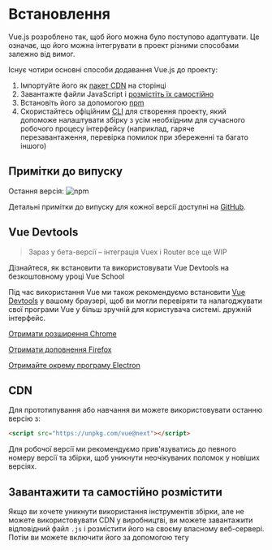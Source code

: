 # Встановлення

Vue.js розроблено так, щоб його можна було поступово адаптувати. Це означає, що його можна інтегрувати в проект різними способами залежно від вимог.

Існує чотири основні способи додавання Vue.js до проекту:

1. Імпортуйте його як [пакет CDN](#cdn) на сторінці
2. Завантажте файли JavaScript і [розмістіть їх самостійно](#download-and-self-host)
3. Встановіть його за допомогою [npm](#npm)
4. Скористайтесь офіційним [CLI](#cli) для створення проекту, який допоможе налаштувати збірку з усім необхідним для сучасного робочого процесу інтерфейсу (наприклад, гаряче перезавантаження, перевірка помилок при збереженні та багато іншого)

## Примітки до випуску

Остання версія: ![npm](https://img.shields.io/npm/v/vue/next.svg)

Детальні примітки до випуску для кожної версії доступні на [GitHub](https://github.com/vuejs/vue-next/blob/master/CHANGELOG.md).

## Vue Devtools

> Зараз у бета-версії – інтеграція Vuex і Router все ще WIP

<VideoLesson href="https://vueschool.io/lessons/using-vue-dev-tools-with-vuejs-3?friend=vuejs" title="Дізнайтеся, як установити Vue Devtools у Vue School">Дізнайтеся, як встановити та використовувати Vue Devtools на безкоштовному уроці Vue School</VideoLesson>

Під час використання Vue ми також рекомендуємо встановити [Vue Devtools](https://github.com/vuejs/vue-devtools#vue-devtools) у вашому браузері, щоб ви могли перевіряти та налагоджувати свої програми Vue у більш зручній для користувача системі. дружній інтерфейс.

[Отримати розширення Chrome](https://chrome.google.com/webstore/detail/vuejs-devtools/ljjemllljcmogpfapbkkighbhhppjdbg)

[Отримати доповнення Firefox](https://addons.mozilla.org/en-US/firefox/addon/vue-js-devtools/)

[Отримайте окрему програму Electron](https://github.com/vuejs/vue-devtools/blob/dev/packages/shell-electron/README.md)

## CDN

Для прототипування або навчання ви можете використовувати останню версію з:

```html
<script src="https://unpkg.com/vue@next"></script>
```

Для робочої версії ми рекомендуємо прив'язуватись до певного номеру версії та збірки, щоб уникнути неочікуваних поломок у новіших версіях.

## Завантажити та самостійно розмістити

Якщо ви хочете уникнути використання інструментів збірки, але не можете використовувати CDN у виробництві, ви можете завантажити відповідний файл `.js` і розмістити його на своєму власному веб-сервері. Потім ви можете включити його за допомогою тегу <script>, як у випадку з CDN.

Файли можна переглядати та завантажувати з CDN, наприклад [unpkg](https://unpkg.com/browse/vue@next/dist/) або [jsDelivr](https://cdn.jsdelivr.net/npm/vue@next/dist/). Роль різних файлів [пояснено пізніше](#explanation-of-different-builds), але зазвичай вам потрібна версія як для розробки, так і для виробництва.

## npm

npm є рекомендованим методом встановлення під час створення великомасштабних програм за допомогою Vue. Він чудово поєднується з комплектувальниками модулів, такими як [webpack](https://webpack.js.org/) або [Rollup](https://rollupjs.org/).

```bash
# остання стабільна версія
$ npm install vue@next
```

Vue також надає супутні інструменти для створення [однофайлових компонентів](../guide/single-file-component.html) (SFC). Якщо ви хочете використовувати SFC, вам також потрібно буде встановити `@vue/compiler-sfc`:

```bash
$ npm install -D @vue/compiler-sfc
```

Якщо ви працювали з Vue 2, зауважте, що `@vuecompiler-sfc` змінено на `vue-template-compiler`.

Окрім `@vuecompiler-sfc`, вам також знадобиться відповідний SFC-завантажувач або плагін для вибраного комплектувальника. Додаткову інформацію див. у [документації SFC](../guide/single-file-component.html).

У більшості випадків найкращим способом створення збірки webpack з мінімальною конфігурацією є використання Vue CLI.

## CLI

Vue пропонує [офіційний CLI](https://cli.vuejs.org/) для швидкого створення амбітних односторінкових програм. Він забезпечує налаштування збірки для сучасного робочого процесу інтерфейсу з усім необхідним. Потрібно всього кілька хвилин, щоб почати роботу з готовими до виробництва збірками з гарячим перезавантаженням та перевіркою на помилки при збереженні.

::: tip
CLI передбачає попереднє знання Node.js і пов’язаних інструментів збірки. Якщо ви новачок у Vue або зовнішніх інструментах збірки, ми наполегливо радимо ознайомитися з [посібником](./introduction.html) без жодних інструментів збирання перед використанням CLI.
:::

Для Vue 3 вам слід використовувати Vue CLI v4.5, що доступний на `npm` як `@vue/cli`. Щоб оновити, вам потрібно перевстановити останню версію `@vue/cli` глобально:

```bash
yarn global add @vue/cli
# АБО
npm install -g @vue/cli
```

Потім у вашому Vue-проекті запустіть

```bash
vue upgrade --next
```

## Vite

[Vite](https://vitejs.dev/) — це інструмент для створення веб-розробок, який забезпечує блискавичне обслуговування коду завдяки рідному підходу до імпорту модулів ES.

Проекти Vue можна швидко налаштувати за допомогою Vite, виконавши наступні команди у вашому терміналі.

З npm:

```bash
# npm 6.x
$ npm init vite@latest <project-name> --template vue

# npm 7+, потрібне додаткове подвійне тире:
$ npm init vite@latest <project-name> -- --template vue

$ cd <project-name>
$ npm install
$ npm run dev
```

Або з Yarn:

```bash
$ yarn create vite <project-name> --template vue
$ cd <project-name>
$ yarn
$ yarn dev
```

Або за допомогою pnpm:

```bash
$ pnpm create vite <project-name> -- --template vue
$ cd <project-name>
$ pnpm install
$ pnpm dev
```

## Пояснення різних збірок

У каталозі [`dist/` пакета npm](https://cdn.jsdelivr.net/npm/vue@3.0.2/dist/) ви знайдете багато різних збірок Vue.js. Ось огляд того, який файл `dist` слід використовувати залежно від варіанту використання.

### З CDN або якщо ви не використовуєте комплектувальник модулів

#### `vue(.runtime).global(.prod).js`:

- Для прямого використання через `<script src="...">` у браузері доступний глобальний Vue.
- Компіляція шаблону в браузері:
  - `vue.global.js` це «повна» збірка, яка включає як компілятор, так і середовище виконання, тому підтримує компіляцію шаблонів на льоту.
  - `vue.runtime.global.js` містить лише середовище виконання та вимагає попередньої компіляції шаблонів на етапі збірки.
- Inlines all Vue core internal packages - i.e. it's a single file with no dependencies on other files. This means you must import everything from this file and this file only to ensure you are getting the same instance of code.
- Містить жорстко закодовані гілки prod/dev, а збірка prod попередньо мінімізована. Використовуйте файли `.prod.js` для виробництва.
- 
:::tip Примітка
Глобальні збірки не є збірками [UMD](https://github.com/umdjs/umd). Вони побудовані як [IIFE](https://developer.mozilla.org/en-US/docs/Glossary/IIFE) і призначені лише для прямого використання через `<script src="...">`.
:::

#### `vue(.runtime).esm-browser(.prod).js`:

- Для використання через власний імпорт модулів ES (у браузері через `<script type="module">`).
- Використовує так само компіляцію під час виконання, вбудовування залежностей і жорстко закодовану поведінка prod/dev, як і глобальна збірка.

### З комплектувальником модулів

#### `vue(.runtime).esm-bundler.js`:

- Для використання з комплектувальниками модулів, такими як `webpack`, `rollup` і `parcel`.
- Залишає гілки prod/dev із `process.env.NODE_ENV guards` (має бути замінено комплектувальником)
- Не постачає мінімізовані збірки (це потрібно робити разом з рештою коду після комплектування)
- Імпортує залежності (наприклад, `@vue/runtime-core`, `@vue/runtime-compiler`)
  - Імпортовані залежності також є збірками ESM і, своєю чергою, імпортують свої залежності (наприклад, @vue/runtime-core імпортує @vue/reactivity)
  - Це означає, що ви **можете** встановити імпорт цих залежностей окремо, уникаючи різних їхніх копій, разом з тим переконайтеся, що всі вони використовують ту ж саму версію.
- Компіляція шаблону в браузері:
  - `vue.runtime.esm-bundler.js` **(за замовчуванням)** є лише середовищем виконання та вимагає попередньої компіляції всіх шаблонів. Це стандартний файл для комплектувальників (через поле модуля в `package.json`), оскільки під час використання комплектувальника шаблони зазвичай попередньо скомпільовані (наприклад, у файлах `.vue`).
  - `vue.esm-bundler.js`: включає компілятор часу виконання. Використовуйте це, якщо ви використовуєте комплектувальник, але все одно хочете компілювати шаблони під час виконання (наприклад, шаблони в DOM або динамічні рядкові шаблони JavaScript). Вам потрібно буде налаштувати свій комплектувальник на псевдонім цього файлу.

### Для візуалізації на стороні сервера

#### `vue.cjs(.prod).js`:

- For use in Node.js server-side rendering via `require()`.
- Для використання у серверній візуалізації Node.js через `require()`.
- Якщо ви комплектуєте свою програму з webpack із `target: 'node'` і налаштуєте модуль `vue` як зовнішній, це й буде збірка для завантаження.
- Файли dev/prod є попередньо зібраними, відповідний файл визначається автоматично на основі `process.env.NODE_ENV`.

## Середовище виконання + Компілятор ПРОТИ лише середовища виконання

Якщо вам потрібно скомпілювати шаблони на клієнті (наприклад, передати рядковий параметр до шаблону або підключити до елемента, використовуючи його HTML-код у DOM як шаблон), вам знадобиться компілятор і, отже, повна збірка:

```js
// для цього потрібен компілятор
Vue.createApp({
  template: '<div>{{ hi }}</div>'
})

// а для цього — ні
Vue.createApp({
  render() {
    return Vue.h('div', {}, this.hi)
  }
})
```

При використанні `vue-loader` шаблони у файлах `.vue` попередньо скомпільовані в JavaScript під час створення. Вам насправді не потрібен компілятор у фінальній збірці, тому ви можете використовувати збірку лише для виконання.
